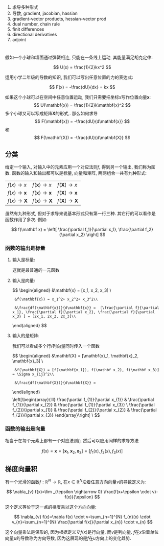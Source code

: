 1. 求导多种形式
1. 导数, gradient, jacobian, hassian
1. gradient-vector products, hessian-vector prod
1. dual number, chain rule
1. finit differences
1. directional derivatives
1. adjoint

# 

假如一个小球和墙面通过弹簧相连, 只能在一条线上运动, 其能量满足胡克定律:

$$
    U(x) = \frac{1}{2}kx^2
$$

运用小学二年级的导数的知识, 我们可以写出任意位置的力的表达式:

$$
    F(x) = -\frac{dU}{dx} = kx 
$$

如果这个小球可以在空间中任意位置运动, 我们只需要把坐标$x$写作位置向量$\mathbf{x}$:
$$
    U(\mathbf{x}) = \frac{1}{2}k\mathbf{x}^2
$$
多个小球又可以写成矩阵$\mathbf{X}$的形式,.
那么如何求导
$$
    F(\mathbf{x}) = -\frac{dU}{d\mathbf{x}}
$$
和
$$
    F(\mathbf{X}) = -\frac{dU}{d\mathbf{X}}
$$

## 分类

给定一个输入, 对输入中的元素应用一个对应法则$f$, 得到另一个输出, 我们称为函数. 函数的输入和输出都可以是标量, 向量和矩阵, 两两组合一共有九种形式:

|    |    |    |
|--- |--- | ---|
|$f(x)\to x$| $f(\mathbf{x})\to x$|$f(\mathbf{X})\to x$|
|$f(x)\to \mathbf x$| $f(\mathbf{x})\to \mathbf x$|$f(\mathbf{X})\to \mathbf x$|
|$f(x)\to \mathbf X$| $f(\mathbf{x})\to \mathbf X$|$f(\mathbf{X})\to \mathbf X$|

虽然有九种形式, 但对于求导来说基本形式只有第一行三种. 其它行的可以看作是函数作用了多次. 例如:

$$
    f(\mathbf x) = \left[ \frac{\partial f_1}{\partial x_1}, \frac{\partial f_2}{\partial x_2} \right]
$$

### 函数的输出是标量

1. 输入是标量:

    这就是最普通的一元函数

2. 输入是向量:

    $$
    \begin{aligned}
        &\mathbf{x} = [x_1, x_2, x_3] \\

        &f(\mathbf{x}) = x_1^2+ x_2^2+ x_3^2\\

        &\frac{df(\mathbf{x})}{d\mathbf{x}} =  [\frac{\partial f}{\partial x_1}, \frac{\partial f}{\partial x_2}, \frac{\partial f}{\partial x_3} ] = [2x_1, 2x_2, 2x_3]\\
    \end{aligned}
    $$

3. 输入的是矩阵:

    我们可以看成多个行/列向量同时传入一个函数
    
    $$
    \begin{aligned}
        &\mathbf{X} = [\mathbf{x}_1, \mathbf{x}_2, \mathbf{x}_3] \\

        &f(\mathbf{X}) = [f(\mathbf{x_1}), f(\mathbf x_2), f(\mathbf x_3)] = \Sigma x_{ij}^2\\

        &\frac{df(\mathbf{X})}{d\mathbf{X}} = 
    \end{aligned}
    $$
$$
\left[\begin{array}{lll}
\frac{\partial f_{1}}{\partial x_{1}} & \frac{\partial f_{1}}{\partial x_{2}} & \frac{\partial f_{1}}{\partial x_{3}} \\
\frac{\partial f_{2}}{\partial x_{1}} & \frac{\partial f_{2}}{\partial x_{2}} & \frac{\partial f_{2}}{\partial x_{3}}
\end{array}\right] \\
$$

### 函数的输出是向量

相当于在每个元素上都有一个对应法则$f_i$, 然后可以应用同样的求导方法

$$
    f(x) = \mathbf{x} = [\mathbf x_1, \mathbf x_2, \mathbf x_3] = [f_1(x), f_2(x), f_3(x)]
$$


## 梯度向量积

有一个光滑的函数$f:\mathbb R^N \to \mathbb R$, 在$x\in \mathbb R^N$沿着任意方向向量$v$的导数定义为:

$$
\nabla_{v} f(x)=\lim _{\epsilon \rightarrow 0} \frac{f(x+\epsilon \cdot v)-f(x)}{\epsilon}
$$

这个定义等价于这一点的梯度乘以这个方向向量:

$$
\nabla_{v} f(x)=\nabla f(x) \cdot v=\sum_{n=1}^{N} f_{n}(x) \cdot v_{n}=\sum_{n=1}^{N} \frac{\partial f(x)}{\partial x_{n}} \cdot v_{n}
$$

这个向量乘法是保形的, 因为根据定义$\nabla f(x)$是行向量, 而$v$是列向量. $f$在$x$沿着单位向量$u$的导数称为方向导数, 因为这展现的是$f$在$u$方向上的变化趋势. 
